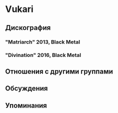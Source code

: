 # Vukari



## Дискография

### "Matriarch" 2013, Black Metal



### "Divination" 2016, Black Metal




## Отношения с другими группами


## Обсуждения


## Упоминания

